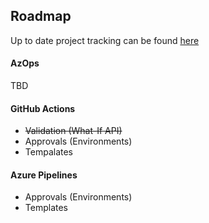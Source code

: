 ## Roadmap

Up to date project tracking can be found [here](https://github.com/Azure/AzOps/projects/1)

#### AzOps

TBD

#### GitHub Actions

* ~~Validation (What-If API)~~
* Approvals (Environments)
* Tempalates

#### Azure Pipelines

* Approvals (Environments)
* Templates

